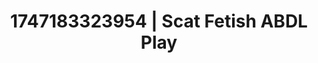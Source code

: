 ---
categories:
- Full-body chills
- Erotic dream roleplay
- Romantasy erotica
- Gagging sounds
- Mirror play
image: /assets/images/1747183323954.webp
layout: post
seo:
  description: Featured content with premium Scat Fetish, ABDL Play. HD images available.
  keywords: Scat Fetish, ABDL Play
  og_image: /assets/images/1747183323954.webp
  schema_type: VisualArtwork
tags:
- ABDL Play
- '#1747183323954'
- Scat Fetish
title: 1747183323954 | Scat Fetish ABDL Play
---